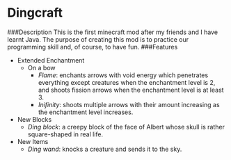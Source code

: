 # Dingcraft
###Description
This is the first minecraft mod after my friends and I have learnt Java. The purpose of creating this mod is to practice our programming skill and, of course, to have fun.
###Features
* Extended Enchantment
  * On a bow
    + _Flame_: enchants arrows with void energy which penetrates everything except creatures when the enchantment level is 2, and shoots fission arrows when the enchantment level is at least 3. 
    + _Inifinity_: shoots multiple arrows with their amount increasing as the enchantment level increases. 
* New Blocks
  + _Ding block_: a creepy block of the face of Albert whose skull is rather square-shaped in real life.
* New Items
  + _Ding wand_: knocks a creature and sends it to the sky. 

